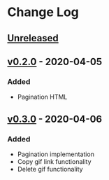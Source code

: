 # Change Log

## [Unreleased]

## [v0.2.0] - 2020-04-05

### Added
- Pagination HTML

## [v0.3.0] - 2020-04-06

### Added
- Pagination implementation
- Copy gif link functionality
- Delete gif functionality

[Unreleased]: https://github.com/kapantzak/skroutzGiphy/compare/master...develop
[v0.3.0]: https://github.com/kapantzak/skroutzGiphy/compare/v0.2.0...v0.3.0
[v0.2.0]: https://github.com/kapantzak/skroutzGiphy/compare/v0.1.0...v0.2.0